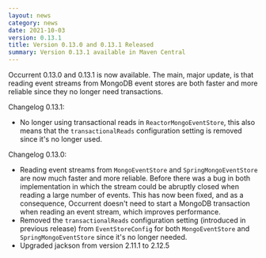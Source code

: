 ```yaml
---
layout: news
category: news
date: 2021-10-03
version: 0.13.1
title: Version 0.13.0 and 0.13.1 Released 
summary: Version 0.13.1 available in Maven Central 
---
```


Occurrent 0.13.0 and 0.13.1 is now available. The main, major update, is that reading event streams from MongoDB event stores are both faster and more reliable since they no longer need transactions.  

Changelog 0.13.1:

* No longer using transactional reads in `ReactorMongoEventStore`, this also means that the `transactionalReads` configuration setting is removed since it's no longer used.

Changelog 0.13.0:

* Reading event streams from `MongoEventStore` and `SpringMongoEventStore` are now much faster and more reliable. Before there was a bug in both implementation in which
  the stream could be abruptly closed when reading a large number of events. This has now been fixed, and as a consequence, Occurrent doesn't need to start a MongoDB transaction
  when reading an event stream, which improves performance.
* Removed the `transactionalReads` configuration setting (introduced in previous release) from `EventStoreConfig` for both `MongoEventStore` and `SpringMongoEventStore` since it's no longer needed.
* Upgraded jackson from version 2.11.1 to 2.12.5
